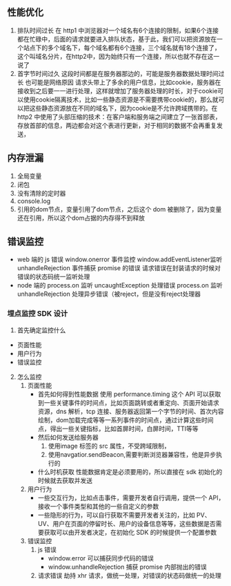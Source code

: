 ## 性能优化
1. 排队时间过长
在 http1 中浏览器对一个域名有6个连接的限制，如果6个连接都在忙碌中，后面的请求就要进入排队状态，基于此，我们可以把资源放在一个站点下的多个域名下，每个域名都有6个连接，三个域名就有18个连接了，这个叫域名分片，在http2中，因为始终只有一个连接，所以也就不存在这一说了
2. 首字节时间过久
这段时间都是在服务器那边的，可能是服务器数据处理时间过长
也可能是网络原因
请求头带上了多余的用户信息，比如cookie，服务器在接收到之后要一一进行处理，这样就增加了服务器处理的时长，对于cookie可以使用cookie隔离技术，比如一些静态资源是不需要携带cookie的，那么就可以把这些静态资源放在不同的域名下，因为cookie是不允许跨域携带的。在 http2 中使用了头部压缩的技术：在客户端和服务端之间建立了一张首部表，存放首部的信息，两边都会对这个表进行更新，对于相同的数据不会再重复发送，

## 内存泄漏
1. 全局变量
2. 闭包
3. 没有清除的定时器
4. console.log
5. 引用的dom节点，变量引用了dom节点，之后这个 dom 被删除了，因为变量还在引用，所以这个dom占据的内存得不到释放

## 错误监控
- web 端的 js 错误
window.onerror 事件监控
window.addEventListener监听 unhandleRejection 事件捕获 promise 的错误
请求错误在封装请求的时候对错误的状态码统一监听处理
- node 端的
process.on 监听 uncaughtException 处理错误
process.on 监听 unhandleRejection 处理异步错误（被reject，但是没有reject处理器

### 埋点监控 SDK 设计
1. 首先确定监控什么
- 页面性能
- 用户行为
- 错误监控

2. 怎么监控
    1. 页面性能
        - 首先如何得到性能数据
            使用 performance.timing 这个 API 可以获取到一些关键事件的时间点，比如页面跳转或者重定向、页面开始请求资源，dns 解析，tcp 连接、服务器返回第一个字节的时间、首次内容绘制，dom加载完成等等一系列事件的时间点，通过计算这些时间点，得出一些关键指标，比如首屏时间，白屏时间，TTI等等
        - 然后如何发送给服务器
            1. 使用image 标签的 src 属性，不受跨域限制，
            2. 使用navgatior.sendBeacon,需要判断浏览器兼容性，他是异步执行的
        - 什么时机获取
            性能数据肯定是必须要用的，所以直接在 sdk 初始化的时候就去获取并发送
    2. 用户行为
        - 一些交互行为，比如点击事件，需要开发者自行调用，提供一个 API，接收一个事件类型和其他的一些自定义的参数
        - 一些隐形的行为，可以自行获取不需要开发者关注的，比如 PV、UV、用户在页面的停留时长、用户的设备信息等等，这些数据是否需要获取可以由开发者决定，在初始化 SDK 的时候提供一个配置参数
    3. 错误监控
        1. js 错误
            - window.error 可以捕获同步代码的错误
            - window.unhandleRejection 捕获 promise 内部抛出的错误
        2. 请求错误
            劫持 xhr 请求，做统一处理，对错误的状态码做统一的处理
        